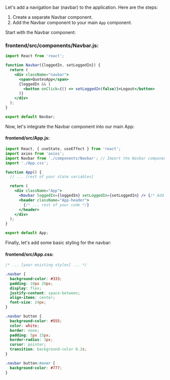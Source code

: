 Let's add a navigation bar (navbar) to the application. Here are the steps:

1. Create a separate Navbar component.
2. Add the Navbar component to your main `App` component.

Start with the Navbar component:

### **frontend/src/components/Navbar.js**:
```jsx
import React from 'react';

function Navbar({loggedIn, setLoggedIn}) {
  return (
    <div className="navbar">
      <span>QuotesApp</span>
      {loggedIn && (
        <button onClick={() => setLoggedIn(false)}>Logout</button>
      )}
    </div>
  );
}

export default Navbar;
```

Now, let's integrate the Navbar component into our main App:

#### **frontend/src/App.js**:
```jsx
import React, { useState, useEffect } from 'react';
import axios from 'axios';
import Navbar from './components/Navbar'; // Import the Navbar component
import './App.css';

function App() {
  // ... [rest of your state variables]

  return (
    <div className="App">
      <Navbar loggedIn={loggedIn} setLoggedIn={setLoggedIn} /> {/* Add the Navbar component */}
      <header className="App-header">
        {/* ... rest of your code */}
      </header>
    </div>
  );
}

export default App;
```

Finally, let's add some basic styling for the navbar:

#### **frontend/src/App.css**:
```css
/* ... [your existing styles] ... */

.navbar {
  background-color: #333;
  padding: 10px 20px;
  display: flex;
  justify-content: space-between;
  align-items: center;
  font-size: 24px;
}

.navbar button {
  background-color: #555;
  color: white;
  border: none;
  padding: 5px 15px;
  border-radius: 3px;
  cursor: pointer;
  transition: background-color 0.2s;
}

.navbar button:hover {
  background-color: #777;
}
```
